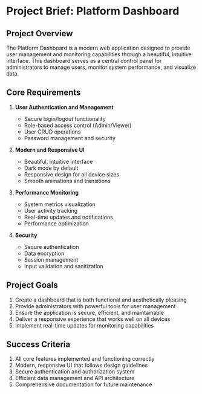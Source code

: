 # Project Brief: Platform Dashboard

## Project Overview
The Platform Dashboard is a modern web application designed to provide user management and monitoring capabilities through a beautiful, intuitive interface. This dashboard serves as a central control panel for administrators to manage users, monitor system performance, and visualize data.

## Core Requirements

1. **User Authentication and Management**
   - Secure login/logout functionality
   - Role-based access control (Admin/Viewer)
   - User CRUD operations
   - Password management and security

2. **Modern and Responsive UI**
   - Beautiful, intuitive interface
   - Dark mode by default
   - Responsive design for all device sizes
   - Smooth animations and transitions

3. **Performance Monitoring**
   - System metrics visualization
   - User activity tracking
   - Real-time updates and notifications
   - Performance optimization

4. **Security**
   - Secure authentication
   - Data encryption
   - Session management
   - Input validation and sanitization

## Project Goals

1. Create a dashboard that is both functional and aesthetically pleasing
2. Provide administrators with powerful tools for user management
3. Ensure the application is secure, efficient, and maintainable
4. Deliver a responsive experience that works well on all devices
5. Implement real-time updates for monitoring capabilities

## Success Criteria

1. All core features implemented and functioning correctly
2. Modern, responsive UI that follows design guidelines
3. Secure authentication and authorization system
4. Efficient data management and API architecture
5. Comprehensive documentation for future maintenance 